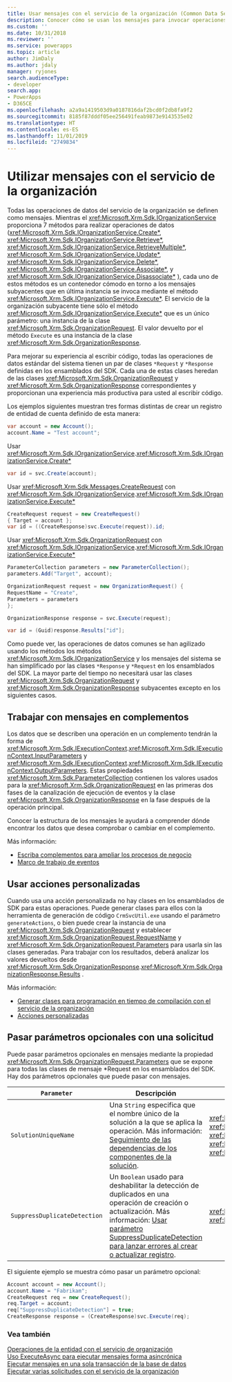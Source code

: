 ```yaml
---
title: Usar mensajes con el servicio de la organización (Common Data Service) | Microsoft Docs
description: Conocer cómo se usan los mensajes para invocar operaciones con el servicio de la organización.
ms.custom: ''
ms.date: 10/31/2018
ms.reviewer: ''
ms.service: powerapps
ms.topic: article
author: JimDaly
ms.author: jdaly
manager: ryjones
search.audienceType:
- developer
search.app:
- PowerApps
- D365CE
ms.openlocfilehash: a2a9a1419503d9a0187816daf2bcd0f2db8fa9f2
ms.sourcegitcommit: 8185f87dddf05ee256491feab9873e9143535e02
ms.translationtype: HT
ms.contentlocale: es-ES
ms.lasthandoff: 11/01/2019
ms.locfileid: "2749834"
---
```

# <a name="use-messages-with-the-organization-service"></a>Utilizar mensajes con el servicio de la organización

Todas las operaciones de datos del servicio de la organización se definen como mensajes. Mientras el <xref:Microsoft.Xrm.Sdk.IOrganizationService> proporciona 7 métodos para realizar operaciones de datos (<xref:Microsoft.Xrm.Sdk.IOrganizationService.Create*>, <xref:Microsoft.Xrm.Sdk.IOrganizationService.Retrieve*>, <xref:Microsoft.Xrm.Sdk.IOrganizationService.RetrieveMultiple*>, <xref:Microsoft.Xrm.Sdk.IOrganizationService.Update*>, <xref:Microsoft.Xrm.Sdk.IOrganizationService.Delete*>, <xref:Microsoft.Xrm.Sdk.IOrganizationService.Associate*>, y <xref:Microsoft.Xrm.Sdk.IOrganizationService.Disassociate*> ), cada uno de estos métodos es un contenedor cómodo en torno a los mensajes subyacentes que en última instancia se invoca mediante el método <xref:Microsoft.Xrm.Sdk.IOrganizationService.Execute*>. El servicio de la organización subyacente tiene sólo el método <xref:Microsoft.Xrm.Sdk.IOrganizationService.Execute*> que es un único parámetro: una instancia de la clase <xref:Microsoft.Xrm.Sdk.OrganizationRequest>. El valor devuelto por el método `Execute` es una instancia de la clase <xref:Microsoft.Xrm.Sdk.OrganizationResponse>.

Para mejorar su experiencia al escribir código, todas las operaciones de datos estándar del sistema tienen un par de clases `*Request` y `*Response` definidas en los ensamblados del SDK. Cada una de estas clases heredan de las clases <xref:Microsoft.Xrm.Sdk.OrganizationRequest> y <xref:Microsoft.Xrm.Sdk.OrganizationResponse> correspondientes y proporcionan una experiencia más productiva para usted al escribir código.

Los ejemplos siguientes muestran tres formas distintas de crear un registro de entidad de cuenta definido de esta manera:

```csharp
var account = new Account();
account.Name = "Test account";
```

Usar <xref:Microsoft.Xrm.Sdk.IOrganizationService>.<xref:Microsoft.Xrm.Sdk.IOrganizationService.Create*>

```csharp
var id = svc.Create(account);
```

Usar <xref:Microsoft.Xrm.Sdk.Messages.CreateRequest> con <xref:Microsoft.Xrm.Sdk.IOrganizationService>.<xref:Microsoft.Xrm.Sdk.IOrganizationService.Execute*>

```csharp
CreateRequest request = new CreateRequest()
{ Target = account };
var id = ((CreateResponse)svc.Execute(request)).id;
```

Usar <xref:Microsoft.Xrm.Sdk.OrganizationRequest> con <xref:Microsoft.Xrm.Sdk.IOrganizationService>.<xref:Microsoft.Xrm.Sdk.IOrganizationService.Execute*>

```csharp
ParameterCollection parameters = new ParameterCollection();
parameters.Add("Target", account);

OrganizationRequest request = new OrganizationRequest() {
RequestName = "Create",
Parameters = parameters
};

OrganizationResponse response = svc.Execute(request);

var id = (Guid)response.Results["id"];
```

Como puede ver, las operaciones de datos comunes se han agilizado usando los métodos los métodos <xref:Microsoft.Xrm.Sdk.IOrganizationService> y los mensajes del sistema se han simplificado por las clases `*Response` y `*Request` en los ensamblados del SDK. La mayor parte del tiempo no necesitará usar las clases <xref:Microsoft.Xrm.Sdk.OrganizationRequest> y <xref:Microsoft.Xrm.Sdk.OrganizationResponse> subyacentes excepto en los siguientes casos.

## <a name="working-with-messages-in-plug-ins"></a>Trabajar con mensajes en complementos

Los datos que se describen una operación en un complemento tendrán la forma de <xref:Microsoft.Xrm.Sdk.IExecutionContext>.<xref:Microsoft.Xrm.Sdk.IExecutionContext.InputParameters> y <xref:Microsoft.Xrm.Sdk.IExecutionContext>.<xref:Microsoft.Xrm.Sdk.IExecutionContext.OutputParameters>. Estas propiedades <xref:Microsoft.Xrm.Sdk.ParameterCollection> contienen los valores usados para la <xref:Microsoft.Xrm.Sdk.OrganizationRequest> en las primeras dos fases de la canalización de ejecución de eventos y la clase <xref:Microsoft.Xrm.Sdk.OrganizationResponse> en la fase después de la operación principal.

Conocer la estructura de los mensajes le ayudará a comprender dónde encontrar los datos que desea comprobar o cambiar en el complemento.

Más información: 

- [Escriba complementos para ampliar los procesos de negocio](../plug-ins.md)
- [Marco de trabajo de eventos](../event-framework.md)

## <a name="using-custom-actions"></a>Usar acciones personalizadas

Cuando usa una acción personalizada no hay clases en los ensamblados de SDK para estas operaciones. Puede generar clases para ellos con la herramienta de generación de código `CrmSvcUtil.exe` usando el parámetro `generateActions`, o bien puede crear la instancia de una <xref:Microsoft.Xrm.Sdk.OrganizationRequest> y establecer <xref:Microsoft.Xrm.Sdk.OrganizationRequest.RequestName> y <xref:Microsoft.Xrm.Sdk.OrganizationRequest.Parameters> para usarla sin las clases generadas. Para trabajar con los resultados, deberá analizar los valores devueltos desde <xref:Microsoft.Xrm.Sdk.OrganizationResponse>.<xref:Microsoft.Xrm.Sdk.OrganizationResponse.Results> .

Más información: 

- [Generar clases para programación en tiempo de compilación con el servicio de la organización](generate-early-bound-classes.md)
- [Acciones personalizadas](../custom-actions.md)

## <a name="passing-optional-parameters-with-a-request"></a>Pasar parámetros opcionales con una solicitud

Puede pasar parámetros opcionales en mensajes mediante la propiedad <xref:Microsoft.Xrm.Sdk.OrganizationRequest.Parameters> que se expone para todas las clases de mensaje *Request en los ensamblados del SDK. Hay dos parámetros opcionales que puede pasar con mensajes.

|`Parameter`|Descripción|Mensajes|  
|-----------------|-----------------|--------------|  
|`SolutionUniqueName`|Una `String` especifica que el nombre único de la solución a la que se aplica la operación. Más información: [Seguimiento de las dependencias de los componentes de la solución](../dependency-tracking-solution-components.md).|<xref:Microsoft.Crm.Sdk.Messages.AddPrivilegesRoleRequest> <br /> <xref:Microsoft.Xrm.Sdk.Messages.CreateRequest> <br /> <xref:Microsoft.Xrm.Sdk.Messages.DeleteRequest> <br /> <xref:Microsoft.Crm.Sdk.Messages.MakeAvailableToOrganizationTemplateRequest> <br /> <xref:Microsoft.Xrm.Sdk.Messages.UpdateRequest>|  
|`SuppressDuplicateDetection`|Un `Boolean` usado para deshabilitar la detección de duplicados en una operación de creación o actualización. Más información: [Usar parámetro SuppressDuplicateDetection para lanzar errores al crear o actualizar registro](detect-duplicate-data.md#use-suppressduplicatedetection-parameter-to-throw-errors-when-you-create-or-update-record).|<xref:Microsoft.Xrm.Sdk.Messages.CreateRequest> <br /> <xref:Microsoft.Xrm.Sdk.Messages.UpdateRequest>|  
  
 El siguiente ejemplo se muestra cómo pasar un parámetro opcional:  
  
```csharp  
Account account = new Account();  
account.Name = "Fabrikam";  
CreateRequest req = new CreateRequest();  
req.Target = account;  
req["SuppressDuplicateDetection"] = true;  
CreateResponse response = (CreateResponse)svc.Execute(req);  
```  

### <a name="see-also"></a>Vea también

[Operaciones de la entidad con el servicio de organización](entity-operations.md)<br />
[Uso ExecuteAsync para ejecutar mensajes forma asincrónica](use-executeAsync.md)<br />
[Ejecutar mensajes en una sola transacción de la base de datos](use-executetransaction.md)<br />
[Ejecutar varias solicitudes con el servicio de la organización](execute-multiple-requests.md)



